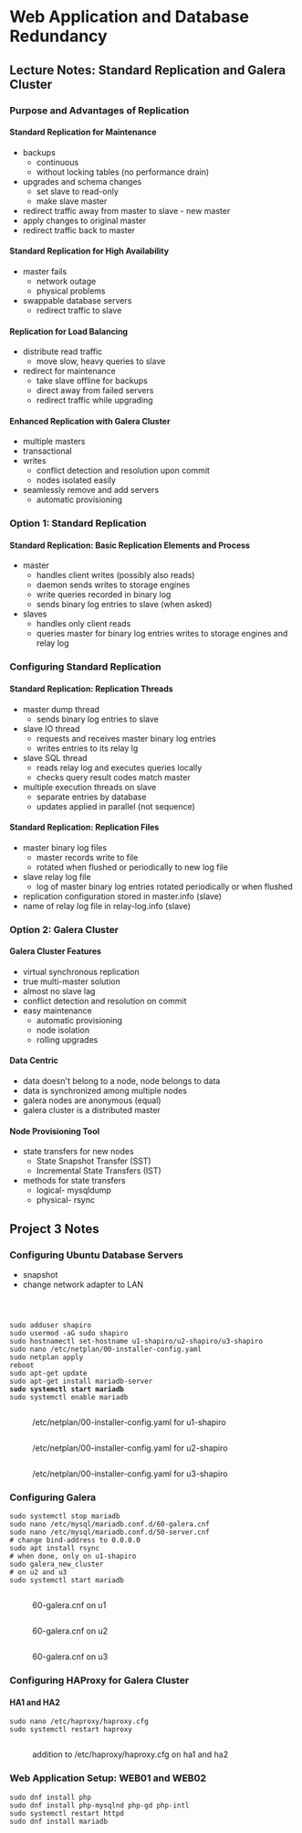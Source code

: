 # Web Application and Database Redundancy

## Lecture Notes: Standard Replication and Galera Cluster

### Purpose and Advantages of Replication

#### Standard Replication for Maintenance

* backups
  * continuous
  * without locking tables (no performance drain)
* upgrades and schema changes
  * set slave to read-only&#x20;
  * make slave master
* redirect traffic away from master to slave - new master
* apply changes to original master
* redirect traffic back to master

#### Standard Replication for High Availability

* master fails
  * network outage
  * physical problems
* swappable database servers
  * redirect traffic to slave

#### Replication for Load Balancing

* distribute read traffic
  * move slow, heavy queries to slave
* redirect for maintenance
  * take slave offline for backups
  * direct away from failed servers
  * redirect traffic while upgrading

#### Enhanced Replication with Galera Cluster

* multiple masters
* transactional
* writes
  * conflict detection and resolution upon commit
  * nodes isolated easily
* seamlessly remove and add servers
  * automatic provisioning

### Option 1: Standard Replication

#### Standard Replication: Basic Replication Elements and Process

* master
  * handles client writes (possibly also reads)
  * daemon sends writes to storage engines
  * write queries recorded in binary log
  * sends binary log entries to slave (when asked)
* slaves
  * handles only client reads
  * queries master for binary log entries writes to storage engines and relay log

### Configuring Standard Replication

#### Standard Replication: Replication Threads

* master dump thread
  * sends binary log entries to slave
* slave IO thread
  * requests and receives master binary log entries
  * writes entries to its relay lg
* slave SQL thread
  * reads relay log and executes queries locally
  * checks query result codes match master
* multiple execution threads on slave
  * separate entries by database
  * updates applied in parallel (not sequence)

#### Standard Replication: Replication Files

* master binary log files
  * master records write to file
  * rotated when flushed or periodically to new log file
* slave relay log file
  * log of master binary log entries rotated periodically or when flushed
* replication configuration stored in master.info (slave)
* name of relay log file in relay-log.info (slave)

### Option 2: Galera Cluster

#### Galera Cluster Features

* virtual synchronous replication
* true multi-master solution
* almost no slave lag
* conflict detection and resolution on commit
* easy maintenance
  * automatic provisioning
  * node isolation
  * rolling upgrades

#### Data Centric

* data doesn't belong to a node, node belongs to data
* data is synchronized among multiple nodes
* galera nodes are anonymous (equal)
* galera cluster is a distributed master

#### Node Provisioning Tool

* state transfers for new nodes
  * State Snapshot Transfer (SST)
  * Incremental State Transfers (IST)
* methods for state transfers
  * logical- mysqldump
  * physical- rsync

## Project 3 Notes

### Configuring Ubuntu Database Servers

* snapshot
* change network adapter to LAN

<figure><img src=".gitbook/assets/{820E4AF9-7983-45CD-8885-A4EC05EBCB0C}.png" alt=""><figcaption></figcaption></figure>

<figure><img src=".gitbook/assets/{50CF2B39-D270-47CC-80AC-505D5F726537}.png" alt=""><figcaption></figcaption></figure>

<figure><img src=".gitbook/assets/{8EE665E6-563B-4435-B1A7-D90DAE39DA46}.png" alt=""><figcaption></figcaption></figure>

<pre><code>sudo adduser shapiro
sudo usermod -aG sudo shapiro
sudo hostnamectl set-hostname u1-shapiro/u2-shapiro/u3-shapiro
sudo nano /etc/netplan/00-installer-config.yaml
sudo netplan apply
reboot
sudo apt-get update
sudo apt-get install mariadb-server
<strong>sudo systemctl start mariadb
</strong>sudo systemctl enable mariadb
</code></pre>

<figure><img src=".gitbook/assets/{CC2FBC75-A43A-4D14-A782-403BB2C8B719}.png" alt=""><figcaption><p>/etc/netplan/00-installer-config.yaml for u1-shapiro</p></figcaption></figure>

<figure><img src=".gitbook/assets/{C7F32521-8342-452B-B861-0999C14FF291}.png" alt=""><figcaption><p>/etc/netplan/00-installer-config.yaml for u2-shapiro</p></figcaption></figure>

<figure><img src=".gitbook/assets/{63562FB7-28FD-429C-81CB-8F905B0598BF}.png" alt=""><figcaption><p>/etc/netplan/00-installer-config.yaml for u3-shapiro</p></figcaption></figure>

### Configuring Galera

```
sudo systemctl stop mariadb
sudo nano /etc/mysql/mariadb.conf.d/60-galera.cnf
sudo nano /etc/mysql/mariadb.conf.d/50-server.cnf
# change bind-address to 0.0.0.0
sudo apt install rsync
# when done, only on u1-shapiro
sudo galera_new_cluster
# on u2 and u3
sudo systemctl start mariadb
```

<figure><img src=".gitbook/assets/Screenshot 2024-09-25 at 12.29.08 PM.png" alt=""><figcaption><p>60-galera.cnf on u1</p></figcaption></figure>

<figure><img src=".gitbook/assets/Screenshot 2024-09-25 at 12.29.35 PM.png" alt=""><figcaption><p>60-galera.cnf on u2</p></figcaption></figure>

<figure><img src=".gitbook/assets/Screenshot 2024-09-25 at 12.30.01 PM.png" alt=""><figcaption><p>60-galera.cnf on u3</p></figcaption></figure>

### Configuring HAProxy for Galera Cluster

#### HA1 and HA2

```
sudo nano /etc/haproxy/haproxy.cfg
sudo systemctl restart haproxy
```

<figure><img src=".gitbook/assets/image.png" alt=""><figcaption><p>addition to /etc/haproxy/haproxy.cfg on ha1 and ha2</p></figcaption></figure>

### Web Application Setup: WEB01 and WEB02

```
sudo dnf install php
sudo dnf install php-mysqlnd php-gd php-intl
sudo systemctl restart httpd
sudo dnf install mariadb
```
